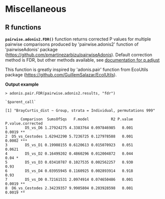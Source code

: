# Miscellaneous

## R functions

**`pairwise.adonis2.FDR()`** function returns corrected P values for multiple pairwise comparisons produced by 'pairwise.adonis2' function of 'pairwiseAdonis' package (https://github.com/pmartinezarbizu/pairwiseAdonis). Default correction method is FDR, but other methods available, see [documentation for p.adjust](https://www.rdocumentation.org/packages/stats/versions/3.6.2/topics/p.adjust)

This function is greatly inspired by 'adonis.pair' function from EcoUtils package (https://github.com/GuillemSalazar/EcolUtils).

**Output example**

```
> adonis.pair.FDR(pairwise.adonis2.results, "fdr")

`$parent_call`

[1] "BrayCurtis_dist ~ Group, strata = Individual, permutations 999"

       Comparison  SumsOfSqs   F.model          R2 P.value P.value.corrected
1        D5_vs_D6 1.27924275 4.3383764 0.097846985   0.001         0.0019 **
2  D5_vs_Cestodes 1.62942290 5.7236725 0.127978588   0.001        0.0002 ***
3        D5_vs_D1 0.19908155 0.6120613 0.015070923   0.051            0.0621
4        D5_vs_D2 0.16499202 0.4860296 0.012004872   0.044            0.04 *
5        D5_vs_D3 0.03410787 0.1027535 0.002562257   0.930              0.93
6        D5_vs_D4 0.03955945 0.1160925 0.002893914   0.918              0.93
7        D5_vs_D0 0.72161531 2.0974914 0.074650486   0.001         0.0019 **
8  D6_vs_Cestodes 2.34239357 9.9905804 0.203928598   0.001         0.0019 **
```
